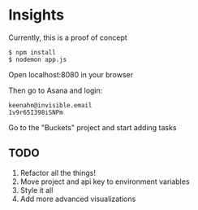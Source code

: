# Insights

Currently, this is a proof of concept

```
$ npm install
$ nodemon app.js
```

Open localhost:8080 in your browser

Then go to Asana and login:

```
keenahn@invisible.email
1v9r65I398iSNPm
```

Go to the "Buckets" project and start adding tasks

## TODO
1. Refactor all the things!
2. Move project and api key to environment variables
3. Style it all
4. Add more advanced visualizations
